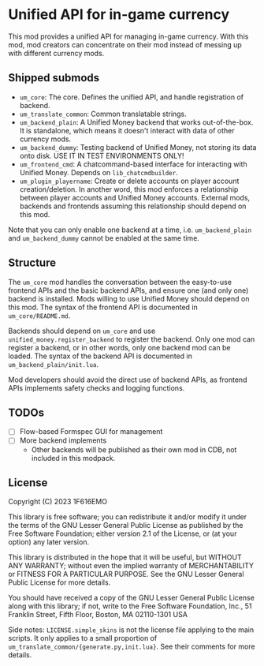 # Unified API for in-game currency

This mod provides a unified API for managing in-game currency. With this mod, mod creators can concentrate on their mod instead of messing up with different currency mods.

## Shipped submods

* `um_core`: The core. Defines the unified API, and handle registration of backend.
* `um_translate_common`: Common translatable strings.
* `um_backend_plain`: A Unified Money backend that works out-of-the-box. It is standalone, which means it doesn't interact with data of other currency mods.
* `um_backend_dummy`: Testing backend of Unified Money, not storing its data onto disk. USE IT IN TEST ENVIRONMENTS ONLY!
* `um_frontend_cmd`: A chatcommand-based interface for interacting with Unified Money. Depends on `lib_chatcmdbuilder`.
* `um_plugin_playername`: Create or delete accounts on player account creation/deletion. In another word, this mod enforces a relationship between player accounts and Unified Money accounts. External mods, backends and frontends assuming this relationship should depend on this mod.

Note that you can only enable one backend at a time, i.e. `um_backend_plain` and `um_backend_dummy` cannot be enabled at the same time.

## Structure

The `um_core` mod handles the conversation between the easy-to-use frontend APIs and the basic backend APIs, and ensure one (and only one) backend is installed. Mods willing to use Unified Money should depend on this mod. The syntax of the frontend API is documented in `um_core/README.md`.

Backends should depend on `um_core` and use `unified_money.register_backend` to register the backend. Only one mod can register a backend, or in other words, only one backend mod can be loaded. The syntax of the backend API is documented in `um_backend_plain/init.lua`.

Mod developers should avoid the direct use of backend APIs, as frontend APIs implements safety checks and logging functions.

## TODOs

* [ ] Flow-based Formspec GUI for management
* [ ] More backend implements
  * Other backends will be published as their own mod in CDB, not included in this modpack.

## License

Copyright (C) 2023  1F616EMO

This library is free software; you can redistribute it and/or modify it under the terms of the GNU Lesser General Public License as published by the Free Software Foundation; either version 2.1 of the License, or (at your option) any later version.

This library is distributed in the hope that it will be useful, but WITHOUT ANY WARRANTY; without even the implied warranty of MERCHANTABILITY or FITNESS FOR A PARTICULAR PURPOSE.  See the GNU Lesser General Public License for more details.

You should have received a copy of the GNU Lesser General Public License along with this library; if not, write to the Free Software Foundation, Inc., 51 Franklin Street, Fifth Floor, Boston, MA  02110-1301 USA

Side notes: `LICENSE.simple_skins` is not the license file applying to the main scripts. It only applies to a small proportion of `um_translate_common/{generate.py,init.lua}`. See their comments for more details.
